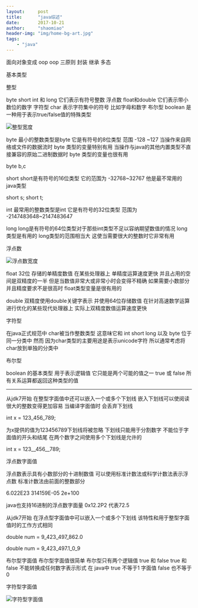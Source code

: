 ```yaml
---
layout:     post
title:      "java综述"
date:       2017-10-21
author:     "shaomiao"
header-img: "img/home-bg-art.jpg"
tags:
    - "java"
---
```

面向对象变成 oop
oop 三原则
封装 继承 多态

基本类型  

整型

 byte short int 和 long 它们表示有符号整数
浮点数 float和double 它们表示带小数位的数字
字符型 char 表示字符集中的符号 比如字母和数字
布尔型 boolean 是一种用于表示true/false值的特殊类型


![整型宽度](http://upload-images.jianshu.io/upload_images/2590671-a76fdeb3dd2c8633.png?imageMogr2/auto-orient/strip%7CimageView2/2/w/1240)

byte 
最小的整数类型是byte 它是有符号的8位类型 范围 -128 ~127 当操作来自网络或文件的数据流时 byte 类型的变量特别有用 当操作与java的其他内置类型不直接兼容的原始二进制数据时  byte 类型的变量也很有用

byte b,c

short 
short是有符号的16位类型 它的范围为 -32768~32767 他是最不常用的java类型

short s;
short t;

int 
最常用的整数类型是int 它是有符号的32位类型 范围为 -2147483648~2147483647

long
long是有符号的64位类型对于那些int类型不足以容纳期望数值的情况 long类型是有用的 long类型的范围相当大 这使当需要很大的整数时它非常有用


浮点数

![浮点数宽度](http://upload-images.jianshu.io/upload_images/2590671-0a0280637357a43b.png?imageMogr2/auto-orient/strip%7CimageView2/2/w/1240)

float
32位 存储的单精度数值 在某些处理器上 单精度运算速度更快 并且占用的空间是双精度的一半 但是当数值非常大或非常小时会变得不精确 如果需要小数部分 并且精度要求不是很高时 float类型变量是很有用的


double
双精度使用double关键字表示 并使用64位存储数值 在针对高速数学运算进行优化的某些现代处理器上 实际上双精度数值运算速度更快 


字符型

在java正式规范中 char被当作整数类型 这意味它和 int short long 以及 byte 位于同一分类中 然而 因为char类型的主要用途是表示unicode字符 所以通常考虑将char放到单独的分类中

布尔型

boolean 的基本类型  用于表示逻辑值 它只能是两个可能的值之一 true 或 false 所有关系运算都返回这种类型的值 


---------------------

从jdk7开始 在整型字面值中还可以嵌入一个或多个下划线 嵌入下划线可以使阅读很大的整数变得更加容易 当编译字面值时 会丢弃下划线 

int x = 123_456_789;

为x提供的值为123456789下划线将被忽略 下划线只能用于分割数字 不能位于字面值的开头和结尾 
在两个数字之间使用多个下划线是允许的

int x = 123__456__789;


浮点数字面值

浮点数表示具有小数部分的十进制数值 可以使用标准计数法或科学计数法表示浮点数 标准计数法由前面的整数部分 

6.022E23     314159E-05   2e+100

java也支持16进制的浮点数字面量 
0x12.2P2 代表72.5

从jdk7开始 在浮点型字面值中可以嵌入一个或多个下划线 该特性和用于整型字面值时的工作方式相同

double num = 9_423_497_862.0

double num = 9_423_497.1_0_9


布尔型字面值
布尔型字面值很简单 布尔型只有两个逻辑值 true 和 false
true 和 false 不能转换成任何数字表示形式 在 java中 true 不等于1 字面值 false 也不等于0

字符型字面值

![字符型字面值](http://upload-images.jianshu.io/upload_images/2590671-60611a52384463c3.png?imageMogr2/auto-orient/strip%7CimageView2/2/w/1240)
